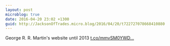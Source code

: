 ```yaml
---
layout: post
microblog: true
date: 2016-04-20 23:02 +1300
guid: http://JacksonOfTrades.micro.blog/2016/04/20/t722727078668410880.html
---
```

George R. R. Martin's website until 2013 [t.co/mmvSM0YWD...](https://t.co/mmvSM0YWDf)

